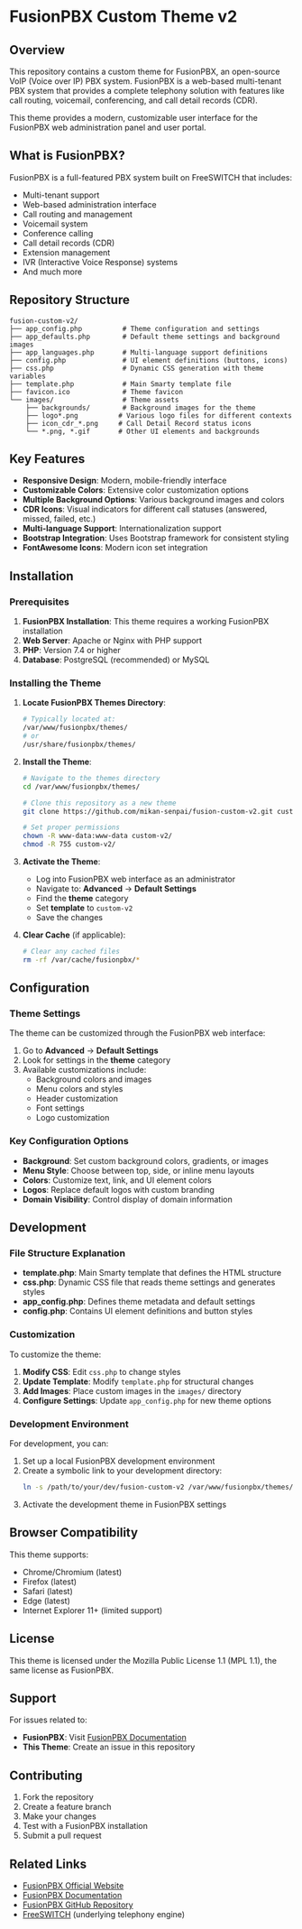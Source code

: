 # FusionPBX Custom Theme v2

## Overview

This repository contains a custom theme for FusionPBX, an open-source VoIP (Voice over IP) PBX system. FusionPBX is a web-based multi-tenant PBX system that provides a complete telephony solution with features like call routing, voicemail, conferencing, and call detail records (CDR).

This theme provides a modern, customizable user interface for the FusionPBX web administration panel and user portal.

## What is FusionPBX?

FusionPBX is a full-featured PBX system built on FreeSWITCH that includes:
- Multi-tenant support
- Web-based administration interface
- Call routing and management
- Voicemail system
- Conference calling
- Call detail records (CDR)
- Extension management
- IVR (Interactive Voice Response) systems
- And much more

## Repository Structure

```
fusion-custom-v2/
├── app_config.php          # Theme configuration and settings
├── app_defaults.php        # Default theme settings and background images
├── app_languages.php       # Multi-language support definitions
├── config.php              # UI element definitions (buttons, icons)
├── css.php                 # Dynamic CSS generation with theme variables
├── template.php            # Main Smarty template file
├── favicon.ico             # Theme favicon
└── images/                 # Theme assets
    ├── backgrounds/        # Background images for the theme
    ├── logo*.png          # Various logo files for different contexts
    ├── icon_cdr_*.png     # Call Detail Record status icons
    └── *.png, *.gif       # Other UI elements and backgrounds
```

## Key Features

- **Responsive Design**: Modern, mobile-friendly interface
- **Customizable Colors**: Extensive color customization options
- **Multiple Background Options**: Various background images and colors
- **CDR Icons**: Visual indicators for different call statuses (answered, missed, failed, etc.)
- **Multi-language Support**: Internationalization support
- **Bootstrap Integration**: Uses Bootstrap framework for consistent styling
- **FontAwesome Icons**: Modern icon set integration

## Installation

### Prerequisites

1. **FusionPBX Installation**: This theme requires a working FusionPBX installation
2. **Web Server**: Apache or Nginx with PHP support
3. **PHP**: Version 7.4 or higher
4. **Database**: PostgreSQL (recommended) or MySQL

### Installing the Theme

1. **Locate FusionPBX Themes Directory**:
   ```bash
   # Typically located at:
   /var/www/fusionpbx/themes/
   # or
   /usr/share/fusionpbx/themes/
   ```

2. **Install the Theme**:
   ```bash
   # Navigate to the themes directory
   cd /var/www/fusionpbx/themes/
   
   # Clone this repository as a new theme
   git clone https://github.com/mikan-senpai/fusion-custom-v2.git custom-v2
   
   # Set proper permissions
   chown -R www-data:www-data custom-v2/
   chmod -R 755 custom-v2/
   ```

3. **Activate the Theme**:
   - Log into FusionPBX web interface as an administrator
   - Navigate to: **Advanced** → **Default Settings**
   - Find the **theme** category
   - Set **template** to `custom-v2`
   - Save the changes

4. **Clear Cache** (if applicable):
   ```bash
   # Clear any cached files
   rm -rf /var/cache/fusionpbx/*
   ```

## Configuration

### Theme Settings

The theme can be customized through the FusionPBX web interface:

1. Go to **Advanced** → **Default Settings**
2. Look for settings in the **theme** category
3. Available customizations include:
   - Background colors and images
   - Menu colors and styles
   - Header customization
   - Font settings
   - Logo customization

### Key Configuration Options

- **Background**: Set custom background colors, gradients, or images
- **Menu Style**: Choose between top, side, or inline menu layouts
- **Colors**: Customize text, link, and UI element colors
- **Logos**: Replace default logos with custom branding
- **Domain Visibility**: Control display of domain information

## Development

### File Structure Explanation

- **template.php**: Main Smarty template that defines the HTML structure
- **css.php**: Dynamic CSS file that reads theme settings and generates styles
- **app_config.php**: Defines theme metadata and default settings
- **config.php**: Contains UI element definitions and button styles

### Customization

To customize the theme:

1. **Modify CSS**: Edit `css.php` to change styles
2. **Update Template**: Modify `template.php` for structural changes
3. **Add Images**: Place custom images in the `images/` directory
4. **Configure Settings**: Update `app_config.php` for new theme options

### Development Environment

For development, you can:

1. Set up a local FusionPBX development environment
2. Create a symbolic link to your development directory:
   ```bash
   ln -s /path/to/your/dev/fusion-custom-v2 /var/www/fusionpbx/themes/dev-theme
   ```
3. Activate the development theme in FusionPBX settings

## Browser Compatibility

This theme supports:
- Chrome/Chromium (latest)
- Firefox (latest)
- Safari (latest)
- Edge (latest)
- Internet Explorer 11+ (limited support)

## License

This theme is licensed under the Mozilla Public License 1.1 (MPL 1.1), the same license as FusionPBX.

## Support

For issues related to:
- **FusionPBX**: Visit [FusionPBX Documentation](https://docs.fusionpbx.com/)
- **This Theme**: Create an issue in this repository

## Contributing

1. Fork the repository
2. Create a feature branch
3. Make your changes
4. Test with a FusionPBX installation
5. Submit a pull request

## Related Links

- [FusionPBX Official Website](https://www.fusionpbx.com/)
- [FusionPBX Documentation](https://docs.fusionpbx.com/)
- [FusionPBX GitHub Repository](https://github.com/fusionpbx/fusionpbx)
- [FreeSWITCH](https://freeswitch.org/) (underlying telephony engine)